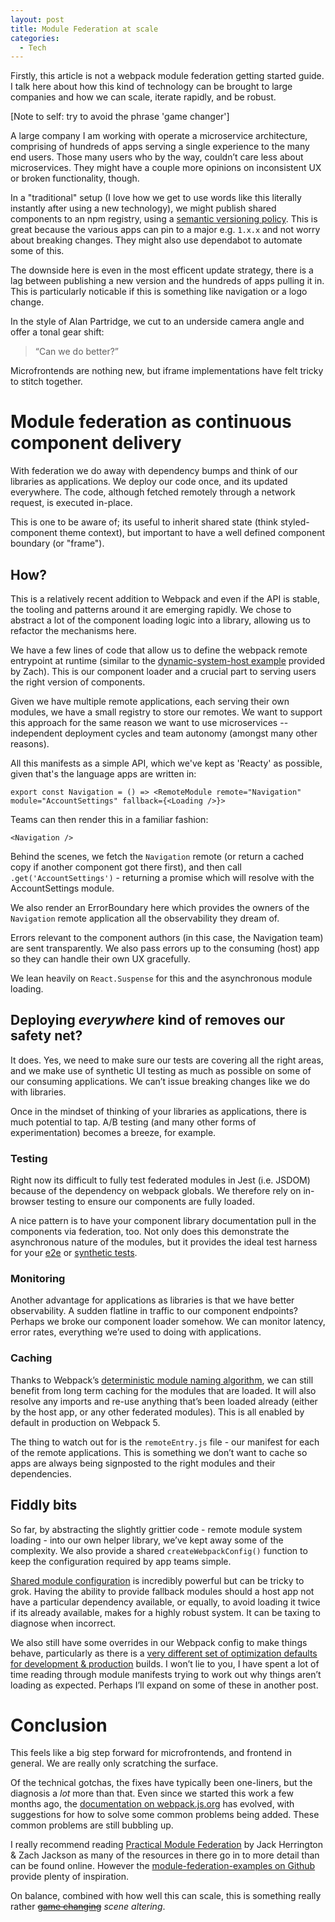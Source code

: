 ```yaml
---
layout: post
title: Module Federation at scale
categories:
  - Tech
---
```


Firstly, this article is not a webpack module federation getting started guide. I talk here about how this kind of technology can be brought to large companies and how we can scale, iterate rapidly, and be robust.

[Note to self: try to avoid the phrase 'game changer']

A large company I am working with operate a microservice architecture, comprising of hundreds of apps serving a single experience to the many end users. Those many users who by the way, couldn’t care less about microservices. They might have a couple more opinions on inconsistent UX or broken functionality, though.

In a "traditional" setup (I love how we get to use words like this literally instantly after using a new technology), we might publish shared components to an npm registry, using a [semantic versioning policy](https://semver.org/). This is great because the various apps can pin to a major e.g. `1.x.x` and not worry about breaking changes. They might also use dependabot to automate some of this.

 The downside here is even in the most efficent update strategy, there is a lag between publishing a new version and the hundreds of apps pulling it in. This is particularly noticable if this is something like navigation or a logo change.

In the style of Alan Partridge, we cut to an underside camera angle and offer a tonal gear shift:

> “Can we do better?”

Microfrontends are nothing new, but iframe implementations have felt tricky to stitch together.

# Module federation as continuous component delivery

With federation we do away with dependency bumps and think of our libraries as applications. We deploy our code once, and its updated everywhere. The code, although fetched remotely through a network request, is executed in-place.

This is one to be aware of; its useful to inherit shared state (think styled-component theme context), but important to have a well defined component boundary (or "frame").

## How?

This is a relatively recent addition to Webpack and even if the API is stable, the tooling and patterns around it are emerging rapidly. We chose to abstract a lot of the component loading logic into a library, allowing us to refactor the mechanisms here.

We have a few lines of code that allow us to define the webpack remote entrypoint at runtime (similar to the [dynamic-system-host example](https://github.com/module-federation/module-federation-examples/tree/master/dynamic-system-host) provided by Zach). This is our component loader and a crucial part to serving users the right version of components.

Given we have multiple remote applications, each serving their own modules, we have a small registry to store our remotes. We want to support this approach for the same reason we want to use microservices -- independent deployment cycles and team autonomy (amongst many other reasons).

All this manifests as a simple API, which we've kept as 'Reacty' as possible, given that's the language apps are written in:

```tsx
export const Navigation = () => <RemoteModule remote="Navigation" module="AccountSettings" fallback={<Loading />}>
```

Teams can then render this in a familiar fashion:

```tsx
<Navigation />
```

Behind the scenes, we fetch the `Navigation` remote (or return a cached copy if another component got there first), and then call `.get('AccountSettings')` - returning a promise which will resolve with the AccountSettings module.

We also render an ErrorBoundary here which provides the owners of the `Navigation` remote application all the observability they dream of.

Errors relevant to the component authors (in this case, the Navigation team) are sent transparently. We also pass errors up to the consuming (host) app so they can handle their own UX gracefully.

We lean heavily on `React.Suspense` for this and the asynchronous module loading.

## Deploying _everywhere_ kind of removes our safety net?

It does. Yes, we need to make sure our tests are covering all the right areas, and we make use of synthetic UI testing as much as possible on some of our consuming applications. We can’t issue breaking changes like we do with libraries.

Once in the mindset of thinking of your libraries as applications, there is much potential to tap. A/B testing (and many other forms of experimentation) becomes a breeze, for example.

### Testing

Right now its difficult to fully test federated modules in Jest (i.e. JSDOM) because of the dependency on webpack globals. We therefore rely on in-browser testing to ensure our components are fully loaded.

A nice pattern is to have your component library documentation pull in the components via federation, too. Not only does this demonstrate the asynchronous nature of the modules, but it provides the ideal test harness for your [e2e](https://www.cypress.io/) or [synthetic tests](https://www.datadoghq.com/blog/browser-tests/).

### Monitoring

Another advantage for applications as libraries is that we have better observability. A sudden flatline in traffic to our component endpoints? Perhaps we broke our component loader somehow. We can monitor latency, error rates, everything we’re used to doing with applications.

### Caching

Thanks to Webpack’s [deterministic module naming algorithm](https://webpack.js.org/configuration/optimization/#optimizationmoduleids), we can still benefit from long term caching for the modules that are loaded. It will also resolve any imports and re-use anything that’s been loaded already (either by the host app, or any other federated modules). This is all enabled by default in production on Webpack 5.

The thing to watch out for is the `remoteEntry.js` file - our manifest for each of the remote applications. This is something we don’t want to cache so apps are always being signposted to the right modules and their dependencies.

## Fiddly bits

So far, by abstracting the slightly grittier code - remote module system loading - into our own helper library, we’ve kept away some of the complexity. We also provide a shared `createWebpackConfig()` function to keep the configuration required by app teams simple.

[Shared module configuration](https://webpack.js.org/concepts/module-federation/) is incredibly powerful but can be tricky to grok. Having the ability to provide fallback modules should a host app not have a particular dependency available, or equally, to avoid loading it twice if its already available, makes for a highly robust system. It can be taxing to diagnose when incorrect.

We also still have some overrides in our Webpack config to make things behave, particularly as there is a [very different set of optimization defaults for development & production](https://webpack.js.org/configuration/optimization/) builds. I won’t lie to you, I have spent a lot of time reading through module manifests trying to work out why things aren’t loading as expected. Perhaps I’ll expand on some of these in another post.

# Conclusion

This feels like a big step forward for microfrontends, and frontend in general. We are really only scratching the surface.

Of the technical gotchas, the fixes have typically been one-liners, but the diagnosis a _lot_ more than that. Even since we started this work a few months ago, the [documentation on webpack.js.org](https://webpack.js.org/concepts/module-federation/) has evolved, with suggestions for how to solve some common problems being added. These common problems are still bubbling up.

I really recommend reading [Practical Module Federation](https://module-federation.myshopify.com/products/practical-module-federation) by Jack Herrington & Zach Jackson as many of the resources in there go in to more detail than can be found online. However the [module-federation-examples on Github](https://github.com/module-federation/module-federation-examples) provide plenty of inspiration.

On balance, combined with how well this can scale, this is something really rather [~~game changing~~](https://www.macmillanthesaurus.com/game-changer) _scene altering_.
